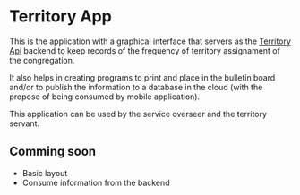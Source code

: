 # Territory App

This is the application with a graphical interface that servers as the [Territory Api](https://github.com/gchnick/territory-api) backend to keep records of the frequency of territory assignament of the congregation.

It also helps in creating programs to print and place in the bulletin board and/or to publish the information to a database in the cloud (with the propose of being consumed by mobile application).

This application can be used by the service overseer and the territory servant.

## Comming soon

- Basic layout
- Consume information from the backend
